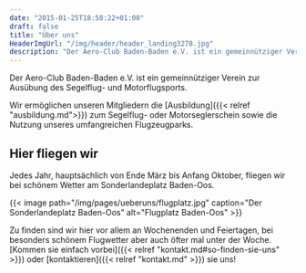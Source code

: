 ```yaml
---
date: "2015-01-25T18:58:22+01:00"
draft: false
title: "Über uns"
HeaderImgUrl: "/img/header/header_landing3278.jpg"
description: "Der Aero-Club Baden-Baden e.V. ist ein gemeinnütziger Verein zur Ausübung des Segelflug- und Motorflugsports. Hier finden sie mehr Informationen zu uns."
---
```


Der Aero-Club Baden-Baden e.V. ist ein gemeinnütziger Verein zur Ausübung des Segelflug- und Motorflugsports.

Wir ermöglichen unseren Mitgliedern die [Ausbildung]({{< relref "ausbildung.md">}}) zum Segelflug- oder Motorseglerschein sowie die Nutzung unseres umfangreichen Flugzeugparks.

Hier fliegen wir
----------------
Jedes Jahr, hauptsächlich von Ende März bis Anfang Oktober, fliegen wir bei schönem Wetter am Sonderlandeplatz Baden-Oos.

{{< image path="/img/pages/ueberuns/flugplatz.jpg" caption="Der Sonderlandeplatz Baden-Oos" alt="Flugplatz Baden-Oos" >}}

Zu finden sind wir hier vor allem an Wochenenden und Feiertagen, bei besonders schönem Flugwetter aber auch öfter mal unter der Woche.
[Kommen sie einfach vorbei]({{< relref "kontakt.md#so-finden-sie-uns" >}}) oder [kontaktieren]({{< relref "kontakt.md" >}}) sie uns!
